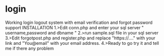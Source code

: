 # login
Working login logout system with email verification and forgot password support
INSTALLATION
1.>Edit conn.php and enter your sql server " username,password and dbname "
2.>run sample.sql file in your sql server
3.>Edit forgotpost.php and register.php and replace "https://...." with your link and "You@email" with your email address.
4.>Ready to go try it and tell me if there any problem

